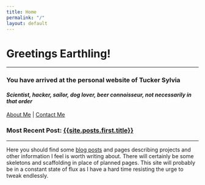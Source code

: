 ```yaml
---
title: Home
permalink: "/"
layout: default
---
```


# Greetings Earthling!
---

### You have arrived at the personal website of **Tucker Sylvia**

#### *Scientist, hacker, sailor, dog lover, beer connoisseur, not necessarily in that order*

[About Me](/about/) | [Contact Me](/contact/)
### Most Recent Post: [{{site.posts.first.title}}]({{site.posts.first.url}})

---

Here you should find some [blog posts](/blog/) and pages describing projects and other information I feel is worth writing about. There will certainly be some skeletons and scaffolding in place of planned pages. This site will probably be in a constant state of flux as I have a hard time resisting the urge to tweak endlessly.
